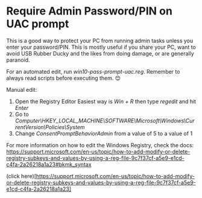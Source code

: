 # Require Admin Password/PIN on UAC prompt

This is a good way to protect your PC from running admin tasks unless you enter your password/PIN. This is mostly useful if you share your PC, want to avoid USB Rubber Ducky and the likes from doing damage, or are generally paranoid.

For an automated edit, run _win10-pass-prompt-uac.reg_.
Remember to always read scripts before executing them. 😊

Manual edit:

1. Open the Registry Editor
   Easiest way is _Win + R_ then type _regedit_ and hit _Enter_
2. Go to _Computer\HKEY_LOCAL_MACHINE\SOFTWARE\Microsoft\Windows\CurrentVersion\Policies\System_
3. Change _ConsentPromptBehaviorAdmin_ from a value of 5 to a value of 1

For more information on how to edit the Windows Registry, check the docs: https://support.microsoft.com/en-us/topic/how-to-add-modify-or-delete-registry-subkeys-and-values-by-using-a-reg-file-9c7f37cf-a5e9-e1cd-c4fa-2a26218a1a23#bkmk_syntax

(click here)[https://support.microsoft.com/en-us/topic/how-to-add-modify-or-delete-registry-subkeys-and-values-by-using-a-reg-file-9c7f37cf-a5e9-e1cd-c4fa-2a26218a1a23]
